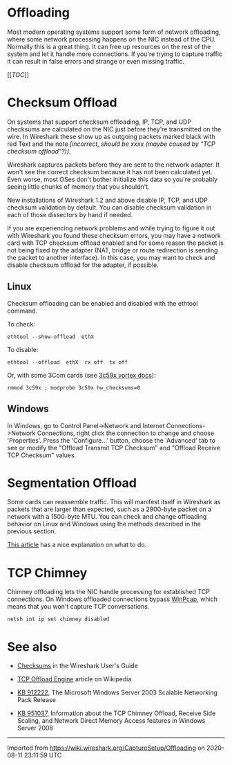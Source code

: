 # Offloading

Most modern operating systems support some form of network offloading, where some network processing happens on the NIC instead of the CPU. Normally this is a great thing. It can free up resources on the rest of the system and let it handle more connections. If you're trying to capture traffic it can result in false errors and strange or even missing traffic.

[[_TOC_]]

# Checksum Offload

On systems that support checksum offloading, IP, TCP, and UDP checksums are calculated on the NIC just before they're transmitted on the wire. In Wireshark these show up as outgoing packets marked black with red Text and the note *\[incorrect, should be xxxx (maybe caused by "TCP checksum offload"?)\]*.

Wireshark captures packets before they are sent to the network adapter. It won't see the correct checksum because it has not been calculated yet. Even worse, most OSes don't bother initialize this data so you're probably seeing little chunks of memory that you shouldn't.

New installations of Wireshark 1.2 and above disable IP, TCP, and UDP checksum validation by default. You can disable checksum validation in each of those dissectors by hand if needed.

If you are experiencing network problems and while trying to figure it out with Wireshark you found these checksum errors, you may have a network card with TCP checksum offload enabled and for some reason the packet is not being fixed by the adapter (NAT, bridge or route redirection is sending the packet to another interface). In this case, you may want to check and disable checksum offload for the adapter, if possible.

## Linux

Checksum offloading can be enabled and disabled with the ethtool command.

To check:

    ethtool --show-offload  ethX

To disable:

    ethtool --offload  ethX  rx off  tx off

Or, with some 3Com cards (see [3c59x vortex docs](http://git.kernel.org/?p=linux/kernel/git/torvalds/linux-2.6.git;a=blob;f=Documentation/networking/vortex.txt;h=6356d3faed365634bbbe85172b28abdf472c600b;hb=HEAD#l186)):

    rmmod 3c59x ; modprobe 3c59x hw_checksums=0

## Windows

In Windows, go to Control Panel-\>Network and Internet Connections-\>Network Connections, right click the connection to change and choose 'Properties'. Press the 'Configure...' button, choose the 'Advanced' tab to see or modify the "Offload Transmit TCP Checksum" and "Offload Receive TCP Checksum" values.

# Segmentation Offload

Some cards can reassemble traffic. This will manifest itself in Wireshark as packets that are larger than expected, such as a 2900-byte packet on a network with a 1500-byte MTU. You can check and change offloading behavior on Linux and Windows using the methods described in the previous section.

[This article](http://securityonion.blogspot.co.uk/2011/10/when-is-full-packet-capture-not-full.html) has a nice explanation on what to do.

# TCP Chimney

Chimney offloading lets the NIC handle processing for established TCP connections. On Windows offloaded connections bypass [WinPcap](/WinPcap), which means that you won't capture TCP conversations.

    netsh int ip set chimney disabled

# See also

  - [Checksums](http://www.wireshark.org/docs/wsug_html_chunked/ChAdvChecksums.html) in the Wireshark User's Guide

  - [TCP Offload Engine](http://en.wikipedia.org/wiki/TCP_Offload_Engine) article on Wikipedia

  - [KB 912222](http://support.microsoft.com/kb/912222), The Microsoft Windows Server 2003 Scalable Networking Pack Release

  - [KB 951037](http://support.microsoft.com/kb/951037), Information about the TCP Chimney Offload, Receive Side Scaling, and Network Direct Memory Access features in Windows Server 2008

---

Imported from https://wiki.wireshark.org/CaptureSetup/Offloading on 2020-08-11 23:11:59 UTC
